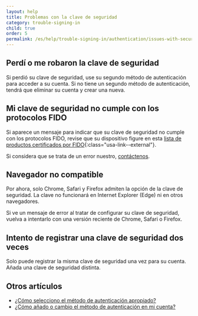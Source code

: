 ```yaml
---
layout: help
title: Problemas con la clave de seguridad
category: trouble-signing-in
child: true
order: 5
permalink: /es/help/trouble-signing-in/authentication/issues-with-security-key/
---
```


## Perdí o me robaron la clave de seguridad

Si perdió su clave de seguridad, use su segundo método de autenticación para acceder a su cuenta. Si no tiene un segundo método de autenticación, tendrá que eliminar su cuenta y crear una nueva.

## Mi clave de seguridad no cumple con los protocolos FIDO

Si aparece un mensaje para indicar que su clave de seguridad no cumple con los protocolos FIDO, revise que su dispositivo figure en esta [lista de productos certificados por FIDO](https://fidoalliance.org/certification/fido-certified-products/){:class="usa-link--external"}.

Si considera que se trata de un error nuestro, [contáctenos](/es/contact/).

## Navegador no compatible

Por ahora, solo Chrome, Safari y Firefox admiten la opción de la clave de seguridad. La clave no funcionará en Internet Explorer (Edge) ni en otros navegadores.

Si ve un mensaje de error al tratar de configurar su clave de seguridad, vuelva a intentarlo con una versión reciente de Chrome, Safari o Firefox.

## Intento de registrar una clave de seguridad dos veces

Solo puede registrar la misma clave de seguridad una vez para su cuenta. Añada una clave de seguridad distinta.


## Otros artículos

* [¿Cómo selecciono el método de autenticación apropiado?](/es/help/create-account/authentication-methods/)
* [¿Cómo añado o cambio el método de autenticación en mi cuenta?](/es/help/manage-your-account/add-or-change-your-authentication-method/)
